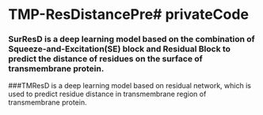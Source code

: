# TMP-ResDistancePre# privateCode
### SurResD is a deep learning model based on the combination of Squeeze-and-Excitation(SE) block and Residual Block to predict the distance of residues on the surface of transmembrane protein.  
 
###TMResD is a deep learning model based on residual network, which is used to predict residue distance in transmembrane region of transmembrane protein.  